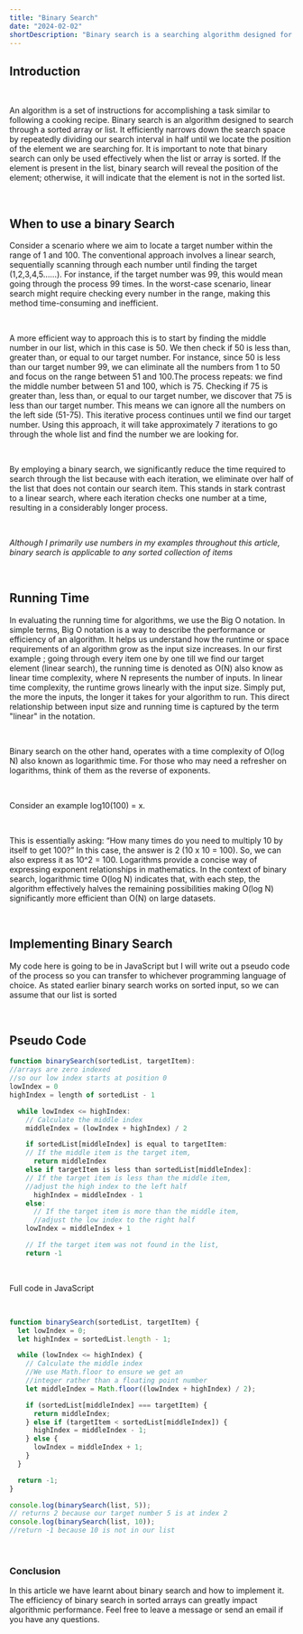 ```yaml
---
title: "Binary Search"
date: "2024-02-02"
shortDescription: "Binary search is a searching algorithm designed for sorted array or list. Binary search efficiently narrows down the search space by repeatedly dividing our search interval in half until we locate the position of the element we are searching for."
---
```


## **Introduction**

&ensp;

An algorithm is a set of instructions for accomplishing a task similar to following a cooking recipe. Binary search is an algorithm designed to search through a sorted array or list. It efficiently narrows down the search space by repeatedly dividing our search interval in half until we locate the position of the element we are searching for. It is important to note that binary search can only be used effectively when the list or array is sorted. If the element is present in the list, binary search will reveal the position of the element; otherwise, it will indicate that the element is not in the sorted list.

&ensp;

## **When to use a binary Search**

Consider a scenario where we aim to locate a target number within the range of 1 and 100. The conventional approach involves a linear search, sequentially scanning through each number until finding the target (1,2,3,4,5……). For instance, if the target number was 99, this would mean going through the process 99 times. In the worst-case scenario, linear search might require checking every number in the range, making this method time-consuming and inefficient.

&nbsp;

A more efficient way to approach this is to start by finding the middle number in our list, which in this case is 50. We then check if 50 is less than, greater than, or equal to our target number. For instance, since 50 is less than our target number 99, we can eliminate all the numbers from 1 to 50 and focus on the range between 51 and 100.The process repeats: we find the middle number between 51 and 100, which is 75. Checking if 75 is greater than, less than, or equal to our target number, we discover that 75 is less than our target number. This means we can ignore all the numbers on the left side (51-75). This iterative process continues until we find our target number. Using this approach, it will take approximately 7 iterations to go through the whole list and find the number we are looking for.

&nbsp;

By employing a binary search, we significantly reduce the time required to search through the list because with each iteration, we eliminate over half of the list that does not contain our search item. This stands in stark contrast to a linear search, where each iteration checks one number at a time, resulting in a considerably longer process.

&ensp;

_Although I primarily use numbers in my examples throughout this article, binary search is applicable to any sorted collection of items_

&ensp;

## **Running Time**

In evaluating the running time for algorithms, we use the Big O notation. In simple terms, Big O notation is a way to describe the performance or efficiency of an algorithm. It helps us understand how the runtime or space requirements of an algorithm grow as the input size increases.
In our first example ; going through every item one by one till we find our target element (linear search), the running time is denoted as O(N) also know as linear time complexity, where N represents the number of inputs. In linear time complexity, the runtime grows linearly with the input size. Simply put, the more the inputs, the longer it takes for your algorithm to run. This direct relationship between input size and running time is captured by the term "linear" in the notation.

&nbsp;

Binary search on the other hand, operates with a time complexity of O(log N) also known as logarithmic time. For those who may need a refresher on logarithms, think of them as the reverse of exponents.

&nbsp;

Consider an example log10(100) = x.

&nbsp;

This is essentially asking: “How many times do you need to multiply 10 by itself to get 100?” In this case, the answer is 2 (10 x 10 = 100). So, we can also express it as 10^2 = 100. Logarithms provide a concise way of expressing exponent relationships in mathematics. In the context of binary search, logarithmic time O(log N) indicates that, with each step, the algorithm effectively halves the remaining possibilities making O(log N) significantly more efficient than O(N) on large datasets.

&nbsp;

## **Implementing Binary Search**

My code here is going to be in JavaScript but I will write out a pseudo code of the process so you can transfer to whichever programming language of choice. As stated earlier binary search works on sorted input, so we can assume that our list is sorted

&nbsp;

## **Pseudo Code**

```js
function binarySearch(sortedList, targetItem):
//arrays are zero indexed
//so our low index starts at position 0
lowIndex = 0
highIndex = length of sortedList - 1

  while lowIndex <= highIndex:
    // Calculate the middle index
    middleIndex = (lowIndex + highIndex) / 2

    if sortedList[middleIndex] is equal to targetItem:
    // If the middle item is the target item,
      return middleIndex
    else if targetItem is less than sortedList[middleIndex]:
    // If the target item is less than the middle item,
    //adjust the high index to the left half
      highIndex = middleIndex - 1
    else:
      // If the target item is more than the middle item,
      //adjust the low index to the right half
    lowIndex = middleIndex + 1

    // If the target item was not found in the list,
    return -1
```

&nbsp;

Full code in JavaScript

&nbsp;

```js
function binarySearch(sortedList, targetItem) {
  let lowIndex = 0;
  let highIndex = sortedList.length - 1;

  while (lowIndex <= highIndex) {
    // Calculate the middle index
    //We use Math.floor to ensure we get an
    //integer rather than a floating point number
    let middleIndex = Math.floor((lowIndex + highIndex) / 2);

    if (sortedList[middleIndex] === targetItem) {
      return middleIndex;
    } else if (targetItem < sortedList[middleIndex]) {
      highIndex = middleIndex - 1;
    } else {
      lowIndex = middleIndex + 1;
    }
  }

  return -1;
}

console.log(binarySearch(list, 5));
// returns 2 because our target number 5 is at index 2
console.log(binarySearch(list, 10));
//return -1 because 10 is not in our list
```

&nbsp;

### **Conclusion**

In this article we have learnt about binary search and how to implement it. The efficiency of binary search in sorted arrays can greatly impact algorithmic performance. Feel free to leave a message or send an email if you have any questions.

